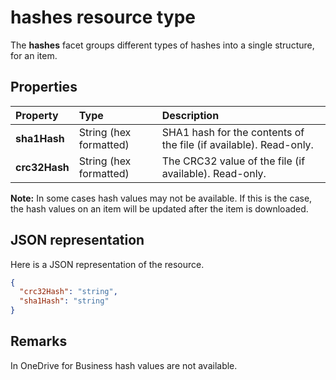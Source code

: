# hashes resource type

The **hashes** facet groups different types of hashes into a single structure,
for an item.


## Properties

| Property      | Type                   | Description                                                       |
|:--------------|:-----------------------|:------------------------------------------------------------------|
| **sha1Hash**  | String (hex formatted) | SHA1 hash for the contents of the file (if available). Read-only. |
| **crc32Hash** | String (hex formatted) | The CRC32 value of the file (if available). Read-only.            |


**Note:** In some cases hash values may not be available. If this is the case,
the hash values on an item will be updated after the item is downloaded.

## JSON representation

Here is a JSON representation of the resource.

<!-- {
  "blockType": "resource",
  "optionalProperties": [

  ],
  "@odata.type": "microsoft.graph.hashes"
}-->

```json
{
  "crc32Hash": "string",
  "sha1Hash": "string"
}
```

## Remarks

In OneDrive for Business hash values are not available.

<!-- uuid: 8fcb5dbc-d5aa-4681-8e31-b001d5168d79
2015-10-25 14:57:30 UTC -->
<!-- {
  "type": "#page.annotation",
  "description": "hashes resource",
  "keywords": "",
  "section": "documentation",
  "tocPath": ""
}-->
